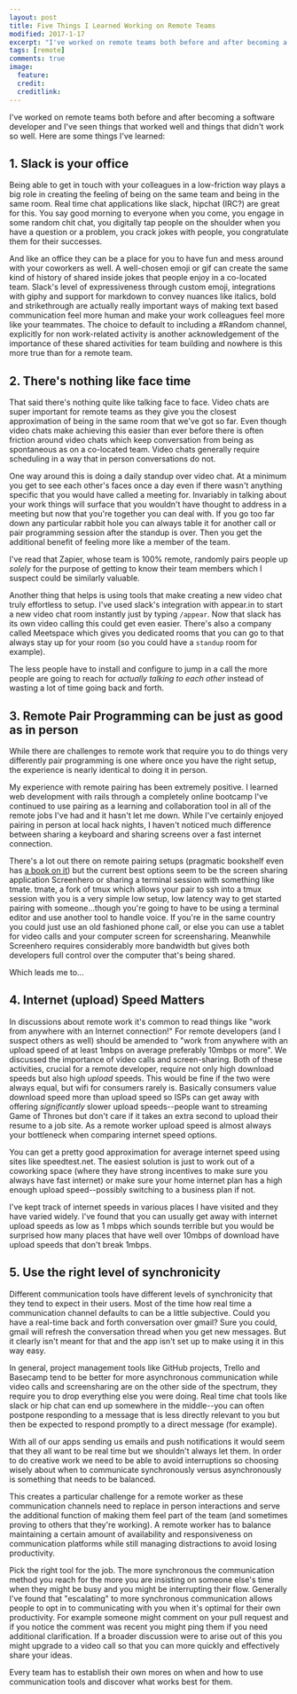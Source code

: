 ```yaml
---
layout: post
title: Five Things I Learned Working on Remote Teams
modified: 2017-1-17
excerpt: "I've worked on remote teams both before and after becoming a software developer and I've seen things that worked well and things that didn't work so well. Here are some things I've learned"
tags: [remote]
comments: true
image:
  feature:
  credit:
  creditlink:
---
```


I've worked on remote teams both before and after becoming a software developer and I've seen things that worked well and things that didn't work so well. Here are some things I've learned:

## 1. Slack is your office
Being able to get in touch with your colleagues in a low-friction way plays a big role in creating the feeling of being on the same team and being in the same room. Real time chat applications like slack, hipchat (IRC?) are great for this. You say good morning to everyone when you come, you engage in some random chit chat, you digitally tap people on the shoulder when you have a question or a problem, you crack jokes with people, you congratulate them for their successes.

And like an office they can be a place for you to have fun and mess around with your coworkers as well. A well-chosen emoji or gif can create the same kind of history of shared inside jokes that people enjoy in a co-located team. Slack's level of expressiveness through custom emoji, integrations with giphy and support for markdown to convey nuances like italics, bold and strikethrough are actually really important ways of making text based communication feel more human and make your work colleagues feel more like your teammates. The choice to default to including a #Random channel, explicitly for non work-related activity is another acknowledgement of the importance of these shared activities for team building and nowhere is this more true than for a remote team.

## 2. There's nothing like face time 
That said there's nothing quite like talking face to face. Video chats are super important for remote teams as they give you the closest approximation of being in the same room that we've got so far. Even though video chats make achieving this easier than ever before there is often friction around video chats which keep conversation from being as spontaneous as  on a co-located team. Video chats generally require scheduling in a way that in person conversations do not.

One way around this is doing a daily standup over video chat. At a minimum you get to see each other's faces once a day even if there wasn't anything specific that you would have called a meeting for. Invariably in talking about your work things will surface that you wouldn't have thought to address in a meeting but now that you're together you can deal with. If you go too far down any particular rabbit hole you can always table it for another call or pair programming session after the standup is over. Then you get the additional benefit of feeling more like a member of the team.

I've read that Zapier, whose team is 100% remote, randomly pairs people up *solely* for the purpose of getting to know their team members which I suspect could be similarly valuable.

Another thing that helps is using tools that make creating a new video chat truly effortless to setup. I've used slack's integration with appear.in to start a new video chat room instantly just by typing `/appear`. Now that slack has its own video calling this could get even easier. There's also a company called Meetspace which gives you dedicated rooms that you can go to that always stay up for your room (so you could have a `standup` room for example). 

The less people have to install and configure to jump in a call the more people are going to reach for _actually talking to each other_ instead of wasting a lot of time going back and forth.

## 3. Remote Pair Programming can be just as good as in person
While there are challenges to remote work that require you to do things very differently pair programming is one where once you have the right setup, the experience is nearly identical to doing it in person.

My experience with remote pairing has been extremely positive. I learned web development with rails through a completely online bootcamp I've continued to use pairing as a learning and collaboration tool in all of the remote jobs I've had and it hasn't let me down. While I've certainly enjoyed pairing in person at local hack nights, I haven't noticed much difference between sharing a keyboard and sharing screens over a fast internet connection.

There's a lot out there on remote pairing setups (pragmatic bookshelf even has [a book on it](https://pragprog.com/book/jkrp/remote-pairing)) but the current best options seem to be the screen sharing application Screenhero or sharing a terminal session with something like tmate. tmate, a fork of tmux which allows your pair to ssh into a tmux session with you is a very simple low setup, low latency way to get started pairing with someone...though you're going to have to be using a terminal editor and use another tool to handle voice. If you're in the same country you could just use an old fashioned phone call, or else you can use a tablet for video calls and your computer screen for screensharing. Meanwhile Screenhero requires considerably more bandwidth but gives both developers full control over the computer that's being shared.

Which leads me to...

## 4. Internet (upload) Speed Matters

In discussions about remote work it's common to read things like "work from anywhere with an Internet connection!" For remote developers (and I suspect others as well) should be amended to "work from anywhere with an upload speed of at least 1mbps on average preferably 10mbps or more".
We discussed the importance of video calls and screen-sharing. Both of these activities, crucial for a remote developer, require not only high download speeds but also high _upload_ speeds. This would be fine if the two were always equal, but wifi for consumers rarely is. Basically consumers value download speed more than upload speed so ISPs can get away with offering _significantly_ slower upload speeds--people want to streaming Game of Thrones but don't care if it takes an extra second to upload their resume to a job site. As a remote worker upload speed is almost always your bottleneck when comparing internet speed options.

You can get a pretty good approximation for average internet speed using sites like speedtest.net. The easiest solution is just to work out of a coworking space (where they have strong incentives to make sure you always have fast internet) or make sure your home internet plan has a high enough upload speed--possibly switching to a business plan if not.  

I've kept track of internet speeds in various places I have visited and they have varied widely. I've found that you can usually get away with internet upload speeds as low as 1 mbps which sounds terrible but you would be surprised how many places that have well over 10mbps of download have upload speeds that don't break 1mbps.

## 5. Use the right level of synchronicity
Different communication tools have different levels of synchronicity that they tend to expect in their users. Most of the time how real time a communication channel defaults to can be a little subjective. Could you have a real-time back and forth conversation over gmail? Sure you could, gmail will refresh the conversation thread when you get new messages. But it clearly isn't meant for that and the app isn't set up to make using it in this way easy.

In general, project management tools like GitHub projects, Trello and Basecamp tend to be better for  more asynchronous communication while video calls and screensharing are on the other side of the spectrum, they require you to drop everything else you were doing. Real time chat tools like slack or hip chat can end up somewhere in the middle--you can often postpone responding to a message that is less directly relevant to you but then be expected to respond promptly to a direct message (for example). 

With all of our apps sending us emails and push notifications it would seem that they all want to be real time but we shouldn't always let them. In order to do creative work we need to be able to avoid interruptions so choosing wisely about when to communicate synchronously versus asynchronously is something that needs to be balanced.

This creates a particular challenge for a remote worker as these communication channels need to replace in person interactions and serve the additional function of making them feel part of the team (and sometimes proving to others that they're working). A remote worker has to balance maintaining a certain amount of availability and responsiveness on communication platforms while still managing distractions to avoid losing productivity.

Pick the right tool for the job. The more synchronous the communication method you reach for the more you are insisting on someone else's time when they might be busy and you might be interrupting their flow. Generally I've found that "escalating" to more synchronous communication allows people to opt in to communicating with you when it's optimal for their own productivity. For example someone might comment on your pull request and if you notice the comment was recent you might ping them if you need additional clarification. If a broader discussion were to arise out of this you might upgrade to a video call so that you can more quickly and effectively share your ideas.

Every team has to establish their own mores on when and how to use communication tools and discover what works best for them.



